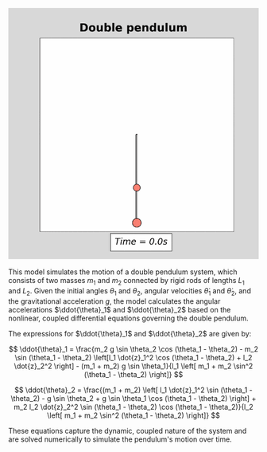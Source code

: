 !['Double pendulum gif'](./double_pend_gif.gif)


This model simulates the motion of a double pendulum system, which consists of two masses $m_1$ and $m_2$ connected by rigid rods of lengths $L_1$ and $L_2$. Given the initial angles $\theta_1$ and $\theta_2$, angular velocities $\dot{\theta}_1$ and $\dot{\theta}_2$, and the gravitational acceleration $g$, the model calculates the angular accelerations $\ddot{\theta}_1$ and $\ddot{\theta}_2$ based on the nonlinear, coupled differential equations governing the double pendulum.

The expressions for $\ddot{\theta}_1$ and $\ddot{\theta}_2$ are given by:

$$
\ddot{\theta}_1 = \frac{m_2 g \sin \theta_2 \cos (\theta_1 - \theta_2) - m_2 \sin (\theta_1 - \theta_2) \left[l_1 \dot{z}_1^2 \cos (\theta_1 - \theta_2) + l_2 \dot{z}_2^2 \right] - (m_1 + m_2) g \sin \theta_1}{l_1 \left[ m_1 + m_2 \sin^2 (\theta_1 - \theta_2) \right]}
$$


$$
\ddot{\theta}_2 = \frac{(m_1 + m_2) \left[ l_1 \dot{z}_1^2 \sin (\theta_1 - \theta_2) - g \sin \theta_2 + g \sin \theta_1 \cos (\theta_1 - \theta_2) \right] + m_2 l_2 \dot{z}_2^2 \sin (\theta_1 - \theta_2) \cos (\theta_1 - \theta_2)}{l_2 \left[ m_1 + m_2 \sin^2 (\theta_1 - \theta_2) \right]}
$$


These equations capture the dynamic, coupled nature of the system and are solved numerically to simulate the pendulum's motion over time.
